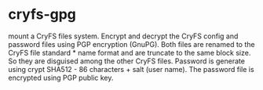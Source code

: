 # cryfs-gpg
mount a CryFS files system. Encrypt and decrypt the CryFS config and password files using PGP encryption (GnuPG). Both files are renamed to the CryFS file standard     * name format and are truncate to the same block size. So they  are disguised among the other CryFS files.  Password is generate using crypt SHA512 -  86 characters + salt (user name). The password file is encrypted using PGP public key.
